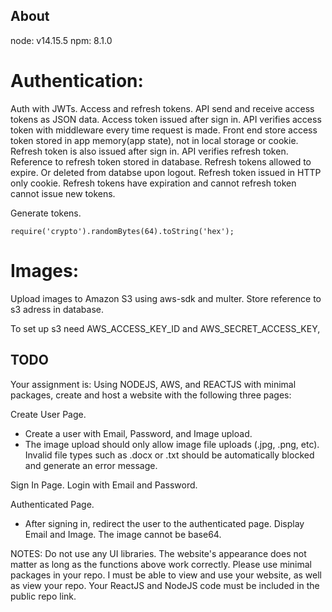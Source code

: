 ## About

node: v14.15.5
npm: 8.1.0

# Authentication:

Auth with JWTs. Access and refresh tokens.
API send and receive access tokens as JSON data.
Access token issued after sign in. API verifies access token with middleware every time request is made.
Front end store access token stored in app memory(app state), not in local storage or cookie.
Refresh token is also issued after sign in. API verifies refresh token. Reference to refresh token stored in database. Refresh tokens allowed to expire. Or deleted from databse upon logout.
Refresh token issued in HTTP only cookie. Refresh tokens have expiration and cannot refresh token cannot issue new tokens.

Generate tokens.

```
require('crypto').randomBytes(64).toString('hex');
```

# Images:

Upload images to Amazon S3 using aws-sdk and multer. Store reference to s3 adress in database.

To set up s3 need AWS_ACCESS_KEY_ID and AWS_SECRET_ACCESS_KEY,

## TODO

Your assignment is: Using NODEJS, AWS, and REACTJS with minimal packages, create and host a website with the following three pages:

Create User Page.

- Create a user with Email, Password, and Image upload.
- The image upload should only allow image file uploads (.jpg, .png, etc). Invalid file types such as .docx or .txt should be automatically blocked and generate an error message.

Sign In Page. Login with Email and Password.

Authenticated Page.

- After signing in, redirect the user to the authenticated page. Display Email and Image. The image cannot be base64.

NOTES: Do not use any UI libraries.
The website's appearance does not matter as long as the functions above work correctly. Please use minimal packages in your repo.
I must be able to view and use your website, as well as view your repo. Your ReactJS and NodeJS code must be included in the public repo link.
